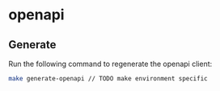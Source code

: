 # openapi

## Generate

Run the following command to regenerate the openapi client:

```bash
make generate-openapi // TODO make environment specific
```
